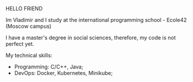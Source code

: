 HELLO FRIEND

Im Vladimir and I study at the international
programming school - Ecole42 (Moscow campus)

I have a master's degree in social sciences, therefore, my code is not perfect yet.

My technical skills:
- Programming: C/C++, Java;
- DevOps: Docker, Kubernetes, Minikube;
